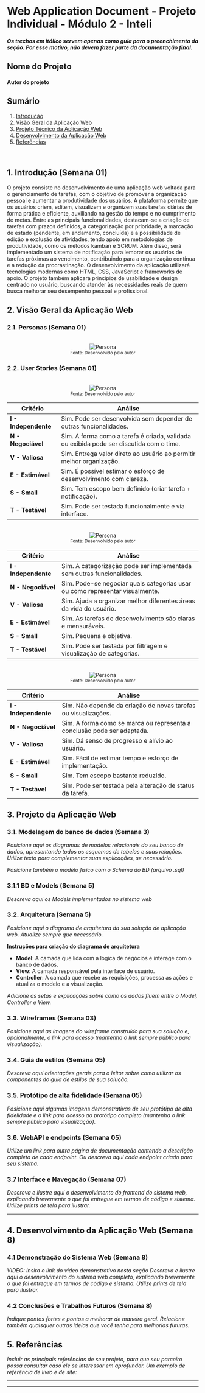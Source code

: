 # Web Application Document - Projeto Individual - Módulo 2 - Inteli

**_Os trechos em itálico servem apenas como guia para o preenchimento da seção. Por esse motivo, não devem fazer parte da documentação final._**

## Nome do Projeto

#### Autor do projeto

## Sumário

1. [Introdução](#c1)  
2. [Visão Geral da Aplicação Web](#c2)  
3. [Projeto Técnico da Aplicação Web](#c3)  
4. [Desenvolvimento da Aplicação Web](#c4)  
5. [Referências](#c5)  

<br>

## <a name="c1"></a>1. Introdução (Semana 01)

O projeto consiste no desenvolvimento de uma aplicação web voltada para o gerenciamento de tarefas, com o objetivo de promover a organização pessoal e aumentar a produtividade dos usuários. A plataforma permite que os usuários criem, editem, visualizem e organizem suas tarefas diárias de forma prática e eficiente, auxiliando na gestão do tempo e no cumprimento de metas.
Entre as principais funcionalidades, destacam-se a criação de tarefas com prazos definidos, a categorização por prioridade, a marcação de estado (pendente, em andamento, concluída) e a possibilidade de edição e exclusão de atividades, tendo apoio em metodologias de produtividade, como os métodos kamban e SCRUM. Além disso, será implementado um sistema de notificação para lembrar os usuários de tarefas próximas ao vencimento, contribuindo para a organização contínua e a redução da procrastinação.
O desenvolvimento da aplicação utilizará tecnologias modernas como HTML, CSS, JavaScript e frameworks de apoio. O projeto também aplicará princípios de usabilidade e design centrado no usuário, buscando atender às necessidades reais de quem busca melhorar seu desempenho pessoal e profissional.

## <a name="c2"></a>2. Visão Geral da Aplicação Web

### 2.1. Personas (Semana 01)

<div align="center">
    <strong style="font-size: 18px;"><sub></sub></strong><br>
<img src="assets/Persona.png" width="%"
    alt="Persona"><br>
    <sup>Fonte: Desenvolvido pelo autor</sup>
  </div>


### 2.2. User Stories (Semana 01)

<div align="center">
    <strong style="font-size: 18px;"><sub></sub></strong><br>
<img src="assets/US01.png" width="%"
    alt="Persona"><br>
    <sup>Fonte: Desenvolvido pelo autor</sup>
  </div>


| Critério | Análise |
|----------|---------|
| **I - Independente** | Sim. Pode ser desenvolvida sem depender de outras funcionalidades. |
| **N - Negociável**   | Sim. A forma como a tarefa é criada, validada ou exibida pode ser discutida com o time. |
| **V - Valiosa**      | Sim. Entrega valor direto ao usuário ao permitir melhor organização. |
| **E - Estimável**    | Sim. É possível estimar o esforço de desenvolvimento com clareza. |
| **S - Small**        | Sim. Tem escopo bem definido (criar tarefa + notificação). |
| **T - Testável**     | Sim. Pode ser testada funcionalmente e via interface. |

<div align="center">
    <strong style="font-size: 18px;"><sub></sub></strong><br>
<img src="assets/US02.png" width="%"
    alt="Persona"><br>
    <sup>Fonte: Desenvolvido pelo autor</sup>
  </div>

| Critério | Análise |
|----------|---------|
| **I - Independente** | Sim. A categorização pode ser implementada sem outras funcionalidades. |
| **N - Negociável**   | Sim. Pode-se negociar quais categorias usar ou como representar visualmente. |
| **V - Valiosa**      | Sim. Ajuda a organizar melhor diferentes áreas da vida do usuário. |
| **E - Estimável**    | Sim. As tarefas de desenvolvimento são claras e mensuráveis. |
| **S - Small**        | Sim. Pequena e objetiva. |
| **T - Testável**     | Sim. Pode ser testada por filtragem e visualização de categorias. |

<div align="center">
    <strong style="font-size: 18px;"><sub></sub></strong><br>
<img src="assets/US03.png" width="%"
    alt="Persona"><br>
    <sup>Fonte: Desenvolvido pelo autor</sup>
  </div>

| Critério | Análise |
|----------|---------|
| **I - Independente** | Sim. Não depende da criação de novas tarefas ou visualizações. |
| **N - Negociável**   | Sim. A forma como se marca ou representa a conclusão pode ser adaptada. |
| **V - Valiosa**      | Sim. Dá senso de progresso e alívio ao usuário. |
| **E - Estimável**    | Sim. Fácil de estimar tempo e esforço de implementação. |
| **S - Small**        | Sim. Tem escopo bastante reduzido. |
| **T - Testável**     | Sim. Pode ser testada pela alteração de status da tarefa. |

## <a name="c3"></a>3. Projeto da Aplicação Web

### 3.1. Modelagem do banco de dados  (Semana 3)

*Posicione aqui os diagramas de modelos relacionais do seu banco de dados, apresentando todos os esquemas de tabelas e suas relações. Utilize texto para complementar suas explicações, se necessário.*

*Posicione também o modelo físico com o Schema do BD (arquivo .sql)*

### 3.1.1 BD e Models (Semana 5)
*Descreva aqui os Models implementados no sistema web*

### 3.2. Arquitetura (Semana 5)

*Posicione aqui o diagrama de arquitetura da sua solução de aplicação web. Atualize sempre que necessário.*

**Instruções para criação do diagrama de arquitetura**  
- **Model**: A camada que lida com a lógica de negócios e interage com o banco de dados.
- **View**: A camada responsável pela interface de usuário.
- **Controller**: A camada que recebe as requisições, processa as ações e atualiza o modelo e a visualização.
  
*Adicione as setas e explicações sobre como os dados fluem entre o Model, Controller e View.*

### 3.3. Wireframes (Semana 03)

*Posicione aqui as imagens do wireframe construído para sua solução e, opcionalmente, o link para acesso (mantenha o link sempre público para visualização).*

### 3.4. Guia de estilos (Semana 05)

*Descreva aqui orientações gerais para o leitor sobre como utilizar os componentes do guia de estilos de sua solução.*


### 3.5. Protótipo de alta fidelidade (Semana 05)

*Posicione aqui algumas imagens demonstrativas de seu protótipo de alta fidelidade e o link para acesso ao protótipo completo (mantenha o link sempre público para visualização).*

### 3.6. WebAPI e endpoints (Semana 05)

*Utilize um link para outra página de documentação contendo a descrição completa de cada endpoint. Ou descreva aqui cada endpoint criado para seu sistema.*  

### 3.7 Interface e Navegação (Semana 07)

*Descreva e ilustre aqui o desenvolvimento do frontend do sistema web, explicando brevemente o que foi entregue em termos de código e sistema. Utilize prints de tela para ilustrar.*

---

## <a name="c4"></a>4. Desenvolvimento da Aplicação Web (Semana 8)

### 4.1 Demonstração do Sistema Web (Semana 8)

*VIDEO: Insira o link do vídeo demonstrativo nesta seção*
*Descreva e ilustre aqui o desenvolvimento do sistema web completo, explicando brevemente o que foi entregue em termos de código e sistema. Utilize prints de tela para ilustrar.*

### 4.2 Conclusões e Trabalhos Futuros (Semana 8)

*Indique pontos fortes e pontos a melhorar de maneira geral.*
*Relacione também quaisquer outras ideias que você tenha para melhorias futuras.*



## <a name="c5"></a>5. Referências

_Incluir as principais referências de seu projeto, para que seu parceiro possa consultar caso ele se interessar em aprofundar. Um exemplo de referência de livro e de site:_<br>

---
---